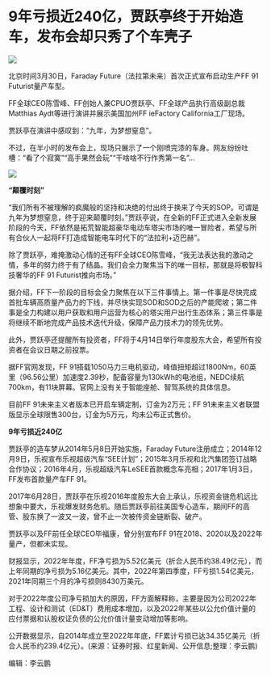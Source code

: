 # 9年亏损近240亿，贾跃亭终于开始造车，发布会却只秀了个车壳子

![](https://inews.gtimg.com/om_bt/OiTZ19h3i02J5IGL57s-xS_1Ju-3rUfxvOeMtwoRh_hUAAA/1000)

北京时间3月30日，Faraday Future（法拉第未来）首次正式宣布启动生产FF 91 Futurist量产车型。

FF全球CEO陈雪峰、FF创始人兼CPUO贾跃亭、FF全球产品执行高级副总裁Matthias Aydt等进行演讲并展示美国加州FF ieFactory
California工厂现场。

贾跃亭在演讲中感叹到：“九年，为梦想窒息”。

不过，在半小时的发布会上，现场只展示了一个刚喷完漆的车身。网友纷纷吐槽：“看了个寂寞”“高手果然会玩”“干啥啥不行作秀第一名”…

![](https://inews.gtimg.com/om_bt/OnveM3Gne0jubJKyjrESpQhLfSx84LMJHJRop426No6rsAA/1000)

**“颠覆时刻”**

“我们所有不被理解的疯魔般的坚持和决绝的付出终于换来了今天的SOP。可谓是九年为梦想窒息，终于迎来颠覆时刻。”贾跃亭说，在全新的FF正式进入全新发展阶段的今天，FF依然是拓荒智能超豪华电动车塔尖市场的唯一冒险者，希望与所有合伙人一起将FF打造成智能电车时代下的“法拉利+迈巴赫”。

除了贾跃亭，难掩激动心情的还有FF全球CEO陈雪峰，“我无法表达我的激动之情，多年的努力终于有了结晶。我们会全力聚焦当下的唯一目标，那就是将极智科技奢华的FF
91 Futurist推向市场。”

据介绍，FF下一阶段的目标会全力聚焦在以下三件事情上。第一件事是尽快完成首批车辆高质量产品力的下线，并尽快实现SOD和SOD之后的产能爬坡；第二件事是全力构建以用户获取和用户运营为核心的塔尖用户出行生态体系；第三件事是将继续不断地完成产品技术迭代升级，保障产品力技术力的领先优势。

此外，贾跃亭还提醒所有投资者，FF将于4月14日举行年度股东大会，希望所有投资者在会议日期之前投票。

据FF官网发现，FF
91搭载1050马力三电机驱动，峰值扭矩超过1800Nm，60英里（96.56公里）加速度2.39秒，配备容量为130kWh的电池组，NEDC续航700km，有11块屏幕。官网上没有关于智能座舱、智驾系统的具体信息。

目前FF 91未来主义者版本已开启车辆定制，订金为2万元；FF 91未来主义者联盟版显示全球限售300台，订金为5万元，均未公布正式售价。

**9年亏损近240亿**

贾跃亭的造车梦从2014年5月8日开始实施，Faraday
Future注册成立；2014年12月9日，乐视宣布乐视超级汽车“SEE计划”；2015年3月乐视和北汽集团签订战略合作协议；2016年4月，乐视超级汽车LeSEE首款概念车亮相；2017年1月3日，FF发布首款量产车FF
91。

2017年6月28日，贾跃亭在乐视2016年度股东大会上承认，乐视资金链危机远比想象中要大，乐视爆发财务危机。随后贾跃亭前往美国专心造车，期间FF的高管、股东换了一波又一波，曾不止一次被传资金链断裂、破产。

贾跃亭以及FF前任全球CEO毕福康，曾分别宣布FF 91在2018、2020以及2022年量产，但都未实现。

财报显示，2022年年度，FF净亏损为5.52亿美元（折合人民币约38.49亿元），而上年同期的净亏损为5.16亿美元。其中，2022年第四季度，FF亏损1.54亿美元，2021年同期三个月的净亏损则8430万美元。

对于2022年度公司净亏损加大的原因，FF方面解释称，主要是因为公司2022年工程、设计和测试（ED&T）费用成本增加，以及2022年某些以公允价值计量的应付票据和认股权证负债的公允价值计量变动增加等影响。

公开数据显示，自2014年成立至2022年年底，FF累计亏损已达34.35亿美元（折合人民币约239.4亿元）。(来源：证券时报、红星新闻、公开信息;整理：李云鹏)

编辑：李云鹏

